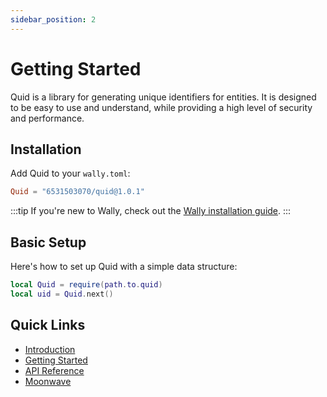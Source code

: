 ```yaml
---
sidebar_position: 2
---
```


# Getting Started

Quid is a library for generating unique identifiers for entities. It is designed to be easy to use and understand, while providing a high level of security and performance.

## Installation

Add Quid to your `wally.toml`:

```toml
Quid = "6531503070/quid@1.0.1"
```

:::tip
If you're new to Wally, check out the [Wally installation guide](https://wally.run/install).
:::

## Basic Setup

Here's how to set up Quid with a simple data structure:

```lua
local Quid = require(path.to.quid)
local uid = Quid.next()
```

## Quick Links

- [Introduction](./intro.md)
- [Getting Started](./getting-started.md)
- [API Reference](../api)
- [Moonwave](https://eryn.io/moonwave/docs/intro)

